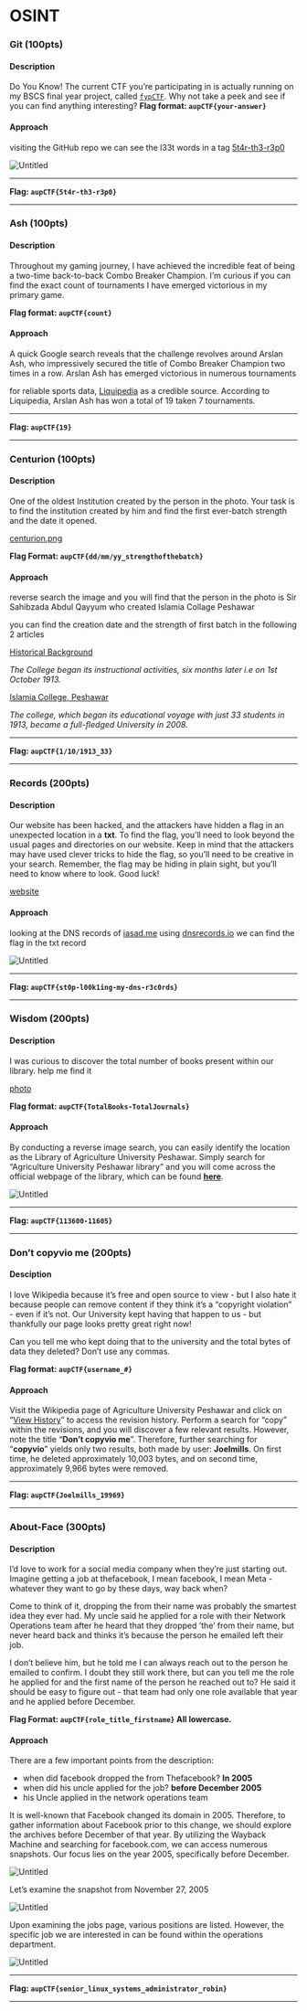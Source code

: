 # OSINT

### **Git (100pts)** <a href="#git-100pts" id="git-100pts"></a>

#### Description <a href="#description" id="description"></a>

Do You Know! The current CTF you’re participating in is actually running on my BSCS final year project, called [`fypCTF`](https://github.com/asadse7en/fypCTF). Why not take a peek and see if you can find anything interesting? **Flag format: `aupCTF{your-answer}`**

#### Approach <a href="#approach" id="approach"></a>

visiting the GitHub repo we can see the l33t words in a tag [5t4r-th3-r3p0](https://github.com/topics/5t4r-th3-r3p0)

![Untitled](https://about/write-ups/aupctf/osint/1.webp#center)

***

**Flag: `aupCTF{5t4r-th3-r3p0}`**

***

### **Ash (100pts)** <a href="#ash-100pts" id="ash-100pts"></a>

#### Description <a href="#description-1" id="description-1"></a>

Throughout my gaming journey, I have achieved the incredible feat of being a two-time back-to-back Combo Breaker Champion. I’m curious if you can find the exact count of tournaments I have emerged victorious in my primary game.

**Flag format: `aupCTF{count}`**

#### Approach <a href="#approach-1" id="approach-1"></a>

A quick Google search reveals that the challenge revolves around Arslan Ash, who impressively secured the title of Combo Breaker Champion two times in a row. Arslan Ash has emerged victorious in numerous tournaments

for reliable sports data, [Liquipedia](https://liquipedia.net/fighters/Arslan\_Ash/Results) as a credible source. According to Liquipedia, Arslan Ash has won a total of 19 taken 7 tournaments.

***

**Flag: `aupCTF{19}`**

***

### **Centurion (100pts)** <a href="#centurion-100pts" id="centurion-100pts"></a>

#### Description <a href="#description-2" id="description-2"></a>

One of the oldest Institution created by the person in the photo. Your task is to find the institution created by him and find the first ever-batch strength and the date it opened.

[centurion.png](https://aupctf.s3.eu-north-1.amazonaws.com/Centurion.png)

**Flag Format: `aupCTF{dd/mm/yy_strengthofthebatch}`**

#### Approach <a href="#approach-2" id="approach-2"></a>

reverse search the image and you will find that the person in the photo is Sir Sahibzada Abdul Qayyum who created Islamia Collage Peshawar

you can find the creation date and the strength of first batch in the following 2 articles

[Historical Background](https://icp.edu.pk/page.php?abc=201506230501115)

_The College began its instructional activities, six months later i.e on 1st October 1913._

[Islamia College, Peshawar](https://www.topuniversities.com/universities/islamia-college-peshawar)

_The college, which began its educational voyage with just 33 students in 1913, became a full-fledged University in 2008._

***

**Flag: `aupCTF{1/10/1913_33}`**

***

### **Records (200pts)** <a href="#records-200pts" id="records-200pts"></a>

#### Description <a href="#description-3" id="description-3"></a>

Our website has been hacked, and the attackers have hidden a flag in an unexpected location in a **txt**. To find the flag, you’ll need to look beyond the usual pages and directories on our website. Keep in mind that the attackers may have used clever tricks to hide the flag, so you’ll need to be creative in your search. Remember, the flag may be hiding in plain sight, but you’ll need to know where to look. Good luck!

[website](https://iasad.me/)

#### Approach <a href="#approach-3" id="approach-3"></a>

looking at the DNS records of [iasad.me](https://iasad.me/) using [dnsrecords.io](http://dnsrecords.io/) we can find the flag in the txt record

![Untitled](https://about/write-ups/aupctf/osint/2.webp#center)

***

**Flag: `aupCTF{st0p-l00k1ing-my-dns-r3c0rds}`**

***

### **Wisdom (200pts)** <a href="#wisdom-200pts" id="wisdom-200pts"></a>

#### Description <a href="#description-4" id="description-4"></a>

I was curious to discover the total number of books present within our library. help me find it

[photo](https://aupctf.s3.eu-north-1.amazonaws.com/view.jpg)

**Flag format: `aupCTF{TotalBooks-TotalJournals}`**

#### Approach <a href="#approach-4" id="approach-4"></a>

By conducting a reverse image search, you can easily identify the location as the Library of Agriculture University Peshawar. Simply search for “Agriculture University Peshawar library” and you will come across the official webpage of the library, which can be found [**here**](http://www.aup.edu.pk/library.php).

![Untitled](https://about/write-ups/aupctf/osint/3.webp#center)

***

**Flag: `aupCTF{113600-11605}`**

***

### **Don’t copyvio me (200pts)** <a href="#dont-copyvio-me-200pts" id="dont-copyvio-me-200pts"></a>

#### Desciption <a href="#desciption" id="desciption"></a>

I love Wikipedia because it’s free and open source to view - but I also hate it because people can remove content if they think it’s a “copyright violation” - even if it’s not. Our University kept having that happen to us - but thankfully our page looks pretty great right now!

Can you tell me who kept doing that to the university and the total bytes of data they deleted? Don’t use any commas.

**Flag format: `aupCTF{username_#}`**

#### Approach <a href="#approach-5" id="approach-5"></a>

Visit the Wikipedia page of Agriculture University Peshawar and click on “[View History](https://en.wikipedia.org/w/index.php?title=University\_of\_Agriculture,\_Peshawar\&action=history\&offset=\&limit=500)” to access the revision history. Perform a search for “copy” within the revisions, and you will discover a few relevant results. However, note the title “**Don’t copyvio me**”. Therefore, further searching for “**copyvio**” yields only two results, both made by user: **Joelmills**. On first time, he deleted approximately 10,003 bytes, and on second time, approximately 9,966 bytes were removed.

***

**Flag: `aupCTF{Joelmills_19969}`**

***

### **About-Face (300pts)** <a href="#about-face-300pts" id="about-face-300pts"></a>

#### Description <a href="#description-5" id="description-5"></a>

I’d love to work for a social media company when they’re just starting out. Imagine getting a job at thefacebook, I mean facebook, I mean Meta - whatever they want to go by these days, way back when?

Come to think of it, dropping the from their name was probably the smartest idea they ever had. My uncle said he applied for a role with their Network Operations team after he heard that they dropped ’the’ from their name, but never heard back and thinks it’s because the person he emailed left their job.

I don’t believe him, but he told me I can always reach out to the person he emailed to confirm. I doubt they still work there, but can you tell me the role he applied for and the first name of the person he reached out to? He said it should be easy to figure out - that team had only one role available that year and he applied before December.

**Flag Format: `aupCTF{role_title_firstname}` All lowercase.**

#### Approach <a href="#approach-6" id="approach-6"></a>

There are a few important points from the description:

* when did facebook dropped the from Thefacebook? **In 2005**
* when did his uncle applied for the job? **before December 2005**
* his Uncle applied in the network operations team

It is well-known that Facebook changed its domain in 2005. Therefore, to gather information about Facebook prior to this change, we should explore the archives before December of that year. By utilizing the Wayback Machine and searching for facebook.com, we can access numerous snapshots. Our focus lies on the year 2005, specifically before December.

![Untitled](https://about/write-ups/aupctf/osint/4.webp#center)

Let’s examine the snapshot from November 27, 2005

![Untitled](https://about/write-ups/aupctf/osint/5.webp#center)

Upon examining the jobs page, various positions are listed. However, the specific job we are interested in can be found within the operations department.

![Untitled](https://about/write-ups/aupctf/osint/6.webp#center)

***

**Flag: `aupCTF{senior_linux_systems_administrator_robin}`**

***
